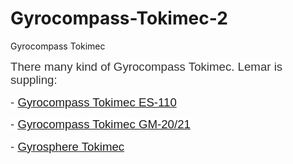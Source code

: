 # Gyrocompass-Tokimec-2
Gyrocompass Tokimec
<p><span style="font-size: 14.0pt; line-height: 115%; font-family: 'Helvetica','sans-serif'; color: #333333; background: white;">There many kind of Gyrocompass Tokimec. Lemar is suppling:</span></p>
<p><span style="font-size: 14.0pt; line-height: 115%; font-family: 'Helvetica','sans-serif'; color: #333333; background: white;">- <a href="http://lemarsg.com/our-products/gyro-compass/tokyo-keiki-tokimec/gyrocompass-tokimec-es-110">Gyrocompass Tokimec ES-110</a></span></p>
<p><span style="font-size: 14.0pt; line-height: 115%; font-family: 'Helvetica','sans-serif'; color: #333333; background: white;">- <a href="http://lemarsg.com/our-products/gyro-compass/tokyo-keiki-tokimec/gyrocompass-tokimec-gm-20-21">Gyrocompass Tokimec GM-20/21</a></span></p>
<p><span style="font-size: 14.0pt; line-height: 115%; font-family: 'Helvetica','sans-serif'; color: #333333; background: white;">- <a href="http://lemarsg.com/our-products/gyro-compass/tokyo-keiki-tokimec/gyrosphere-tokimec">Gyrosphere Tokimec</a></span></p>
